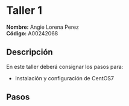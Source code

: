 # Taller 1

**Nombre:** Angie Lorena Perez  
**Código:** A00242068

## Descripción
En este taller deberá consignar los pasos para:
* Instalación y configuración de CentOS7

## Pasos
